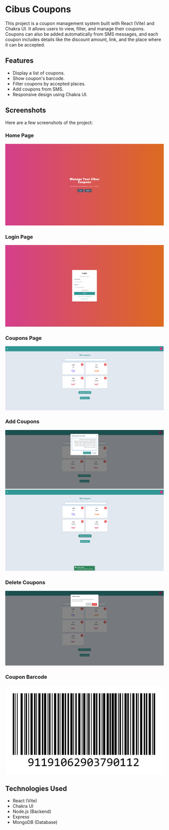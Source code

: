 # Cibus Coupons

This project is a coupon management system built with React (Vite) and Chakra UI. It allows users to view, filter, and manage their coupons. Coupons can also be added automatically from SMS messages, and each coupon includes details like the discount amount, link, and the place where it can be accepted.

## Features

- Display a list of coupons.
- Show coupon's barcode.
- Filter coupons by accepted places.
- Add coupons from SMS.
- Responsive design using Chakra UI.

## Screenshots

Here are a few screenshots of the project:

### Home Page

![Home Page](./screenshots/homepage.PNG)

### Login Page

![Login Page](./screenshots/loginpage.PNG)

### Coupons Page

![Coupons Page](./screenshots/couponspage.PNG)

### Add Coupons

![Add Coupons](./screenshots/addcoupon.PNG)
![Coupon Added](./screenshots/couponadded.PNG)

### Delete Coupons

![Delete Coupons](./screenshots/deletecoupon.PNG)

### Coupon Barcode

![Coupon Barcode](./screenshots/couponbarcode.png)

## Technologies Used

- React (Vite)
- Chakra UI
- Node.js (Backend)
- Express
- MongoDB (Database)

